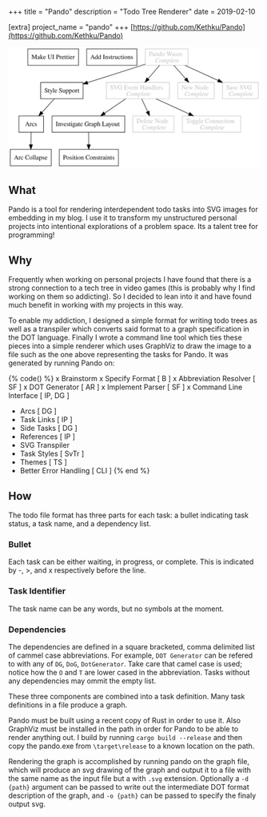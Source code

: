 +++
title = "Pando"
description = "Todo Tree Renderer"
date = 2019-02-10

[extra]
project_name = "pando"
+++
[https://github.com/Kethku/Pando](https://github.com/Kethku/Pando)

![Todo](./todo.svg)

## What

Pando is a tool for rendering interdependent todo tasks into SVG images for
embedding in my blog. I use it to transform my unstructured personal projects
into intentional explorations of a problem space. Its a talent tree for
programming!

## Why
Frequently when working on personal projects I have found that there is a strong
connection to a tech tree in video games (this is probably why I find working on
them so addicting). So I decided to lean into it and have found much benefit in
working with my projects in this way.

To enable my addiction, I designed a simple format for writing todo trees as
well as a transpiler which converts said format to a graph specification in the
DOT language. Finally I wrote a command line tool which ties these pieces into a
simple renderer which uses GraphViz to draw the image to a file such as the one
above representing the tasks for Pando. It was generated by running Pando on:

{% code() %}
x Brainstorm
x Specify Format [ B ]
x Abbreviation Resolver [ SF ]
x DOT Generator [ AR ]
x Implement Parser [ SF ]
x Command Line Interface [ IP, DG ]
- Arcs [ DG ]
- Task Links [ IP ]
- Side Tasks [ DG ]
- References [ IP ]
- SVG Transpiler
- Task Styles [ SvTr ]
- Themes [ TS ]
- Better Error Handling [ CLI ]
{% end %}

## How
The todo file format has three parts for each task: a bullet indicating task status,
a task name, and a dependency list.

### Bullet
Each task can be either waiting, in progress, or complete. This is indicated by
-, >, and x respectively before the line.

### Task Identifier
The task name can be any words, but no symbols at the moment.

### Dependencies
The dependencies are defined in a square bracketed, comma delimited list of
cammel case abbreviations. For example, `DOT Generator` can be refered to with
any of `DG`, `DoG`, `DotGenerator`. Take care that camel case is used; notice
how the `O` and `T` are lower cased in the abbreviation. Tasks without any
dependencies may ommit the empty list.

These three components are combined into a task definition. Many task
definitions in a file produce a graph.

Pando must be built using a recent copy of Rust in order to use it. Also
GraphViz must be installed in the path in order for Pando to be able to render
anything out. I build by running `cargo build --release` and then copy the
pando.exe from `\target\release` to a known location on the path.

Rendering the graph is accomplished by running pando on the graph file, which
will produce an svg drawing of the graph and output it to a file with the same
name as the input file but a with `.svg` extension. Optionally a `-d {path}`
argument can be passed to write out the intermediate DOT format description of
the graph, and `-o {path}` can be passed to specify the finaly output svg.
